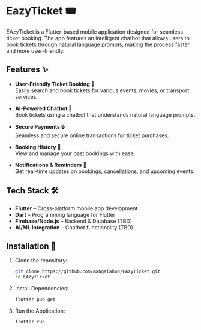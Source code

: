 # EazyTicket 🎟️  

EAzyTicket is a Flutter-based mobile application designed for seamless ticket booking. The app features an intelligent chatbot that allows users to book tickets through natural language prompts, making the process faster and more user-friendly.  

## Features ✨  

- **User-Friendly Ticket Booking** 📅  
  Easily search and book tickets for various events, movies, or transport services.  

- **AI-Powered Chatbot 🤖**  
  Book tickets using a chatbot that understands natural language prompts.  

- **Secure Payments 🔒**  
  Seamless and secure online transactions for ticket purchases.  

- **Booking History 📜**  
  View and manage your past bookings with ease.  

- **Notifications & Reminders 🔔**  
  Get real-time updates on bookings, cancellations, and upcoming events.  

## Tech Stack 🛠️  

- **Flutter** – Cross-platform mobile app development  
- **Dart** – Programming language for Flutter  
- **Firebase/Node.js** – Backend & Database (TBD)  
- **AI/ML Integration** – Chatbot functionality (TBD)  

## Installation 🚀  

1. Clone the repository:  
   ```sh
   git clone https://github.com/mangalahoo/EAzyTicket.git
   cd EAzyTicket

2. Install Dependencies: 
   ```sh
   flutter pub get 

3. Run the Application:
   ```sh
   flutter run 

